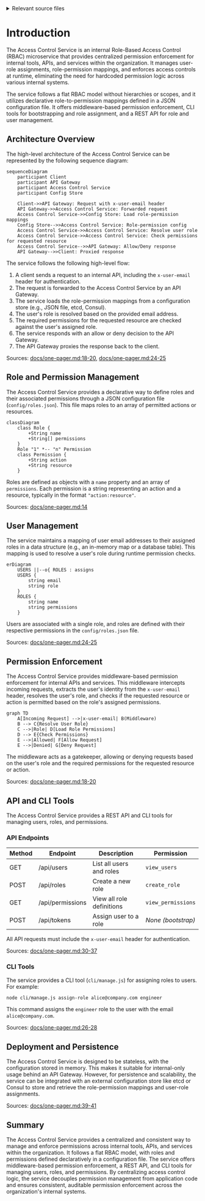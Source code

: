 <details>
<summary>Relevant source files</summary>

The following files were used as context for generating this wiki page:

- [README.md](https://github.com/aanickode/access-control-service/blob/main/README.md)
- [docs/one-pager.md](https://github.com/aanickode/access-control-service/blob/main/docs/one-pager.md)
</details>

# Introduction

The Access Control Service is an internal Role-Based Access Control (RBAC) microservice that provides centralized permission enforcement for internal tools, APIs, and services within the organization. It manages user-role assignments, role-permission mappings, and enforces access controls at runtime, eliminating the need for hardcoded permission logic across various internal systems.

The service follows a flat RBAC model without hierarchies or scopes, and it utilizes declarative role-to-permission mappings defined in a JSON configuration file. It offers middleware-based permission enforcement, CLI tools for bootstrapping and role assignment, and a REST API for role and user management.

## Architecture Overview

The high-level architecture of the Access Control Service can be represented by the following sequence diagram:

```mermaid
sequenceDiagram
    participant Client
    participant API Gateway
    participant Access Control Service
    participant Config Store

    Client->>API Gateway: Request with x-user-email header
    API Gateway->>Access Control Service: Forwarded request
    Access Control Service->>Config Store: Load role-permission mappings
    Config Store-->>Access Control Service: Role-permission config
    Access Control Service->>Access Control Service: Resolve user role
    Access Control Service->>Access Control Service: Check permissions for requested resource
    Access Control Service-->>API Gateway: Allow/Deny response
    API Gateway-->>Client: Proxied response
```

The service follows the following high-level flow:

1. A client sends a request to an internal API, including the `x-user-email` header for authentication.
2. The request is forwarded to the Access Control Service by an API Gateway.
3. The service loads the role-permission mappings from a configuration store (e.g., JSON file, etcd, Consul).
4. The user's role is resolved based on the provided email address.
5. The required permissions for the requested resource are checked against the user's assigned role.
6. The service responds with an allow or deny decision to the API Gateway.
7. The API Gateway proxies the response back to the client.

Sources: [docs/one-pager.md:18-20](https://github.com/aanickode/access-control-service/blob/main/docs/one-pager.md#L18-L20), [docs/one-pager.md:24-25](https://github.com/aanickode/access-control-service/blob/main/docs/one-pager.md#L24-L25)

## Role and Permission Management

The Access Control Service provides a declarative way to define roles and their associated permissions through a JSON configuration file (`config/roles.json`). This file maps roles to an array of permitted actions or resources.

```mermaid
classDiagram
    class Role {
        +String name
        +String[] permissions
    }
    Role "1" *-- "n" Permission
    class Permission {
        +String action
        +String resource
    }
```

Roles are defined as objects with a `name` property and an array of `permissions`. Each permission is a string representing an action and a resource, typically in the format `"action:resource"`.

Sources: [docs/one-pager.md:14](https://github.com/aanickode/access-control-service/blob/main/docs/one-pager.md#L14)

## User Management

The service maintains a mapping of user email addresses to their assigned roles in a data structure (e.g., an in-memory map or a database table). This mapping is used to resolve a user's role during runtime permission checks.

```mermaid
erDiagram
    USERS ||--o{ ROLES : assigns
    USERS {
        string email
        string role
    }
    ROLES {
        string name
        string permissions
    }
```

Users are associated with a single role, and roles are defined with their respective permissions in the `config/roles.json` file.

Sources: [docs/one-pager.md:24-25](https://github.com/aanickode/access-control-service/blob/main/docs/one-pager.md#L24-L25)

## Permission Enforcement

The Access Control Service provides middleware-based permission enforcement for internal APIs and services. This middleware intercepts incoming requests, extracts the user's identity from the `x-user-email` header, resolves the user's role, and checks if the requested resource or action is permitted based on the role's assigned permissions.

```mermaid
graph TD
    A[Incoming Request] -->|x-user-email| B(Middleware)
    B --> C{Resolve User Role}
    C -->|Role| D[Load Role Permissions]
    D --> E{Check Permissions}
    E -->|Allowed| F[Allow Request]
    E -->|Denied| G[Deny Request]
```

The middleware acts as a gatekeeper, allowing or denying requests based on the user's role and the required permissions for the requested resource or action.

Sources: [docs/one-pager.md:18-20](https://github.com/aanickode/access-control-service/blob/main/docs/one-pager.md#L18-L20)

## API and CLI Tools

The Access Control Service provides a REST API and CLI tools for managing users, roles, and permissions.

### API Endpoints

| Method | Endpoint         | Description                   | Permission         |
|--------|------------------|-------------------------------|--------------------|
| GET    | /api/users       | List all users and roles      | `view_users`       |
| POST   | /api/roles       | Create a new role             | `create_role`      |
| GET    | /api/permissions | View all role definitions     | `view_permissions` |
| POST   | /api/tokens      | Assign user to a role         | *None (bootstrap)* |

All API requests must include the `x-user-email` header for authentication.

Sources: [docs/one-pager.md:30-37](https://github.com/aanickode/access-control-service/blob/main/docs/one-pager.md#L30-L37)

### CLI Tools

The service provides a CLI tool (`cli/manage.js`) for assigning roles to users. For example:

```bash
node cli/manage.js assign-role alice@company.com engineer
```

This command assigns the `engineer` role to the user with the email `alice@company.com`.

Sources: [docs/one-pager.md:26-28](https://github.com/aanickode/access-control-service/blob/main/docs/one-pager.md#L26-L28)

## Deployment and Persistence

The Access Control Service is designed to be stateless, with the configuration stored in memory. This makes it suitable for internal-only usage behind an API Gateway. However, for persistence and scalability, the service can be integrated with an external configuration store like etcd or Consul to store and retrieve the role-permission mappings and user-role assignments.

Sources: [docs/one-pager.md:39-41](https://github.com/aanickode/access-control-service/blob/main/docs/one-pager.md#L39-L41)

## Summary

The Access Control Service provides a centralized and consistent way to manage and enforce permissions across internal tools, APIs, and services within the organization. It follows a flat RBAC model, with roles and permissions defined declaratively in a configuration file. The service offers middleware-based permission enforcement, a REST API, and CLI tools for managing users, roles, and permissions. By centralizing access control logic, the service decouples permission management from application code and ensures consistent, auditable permission enforcement across the organization's internal systems.